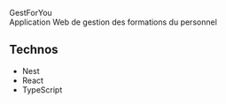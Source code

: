 GestForYou  
Application Web de gestion des formations du personnel

## Technos
- Nest  
- React  
- TypeScript  
